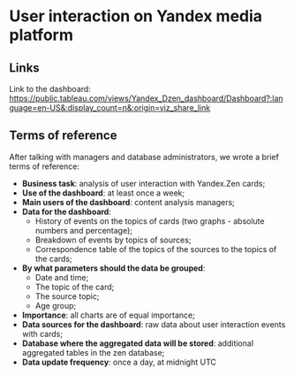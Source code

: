 # User interaction on Yandex media platform

## Links
Link to the dashboard: https://public.tableau.com/views/Yandex_Dzen_dashboard/Dashboard?:language=en-US&:display_count=n&:origin=viz_share_link

## Terms of reference
After talking with managers and database administrators, we wrote a brief terms of reference:  

* **Business task**: analysis of user interaction with Yandex.Zen cards; 
* **Use of the dashboard**: at least once a week;  
* **Main users of the dashboard**: content analysis managers;  
* **Data for the dashboard**:
    * History of events on the topics of cards (two graphs - absolute numbers and percentage);
    * Breakdown of events by topics of sources;
    * Correspondence table of the topics of the sources to the topics of the cards;
* **By what parameters should the data be grouped**:
    * Date and time;
    * The topic of the card;
    * The source topic;
    * Age group;
* **Importance**: all charts are of equal importance;
* **Data sources for the dashboard**: raw data about user interaction events with cards;
* **Database where the aggregated data will be stored**: additional aggregated tables in the zen database;
* **Data update frequency**: once a day, at midnight UTC
